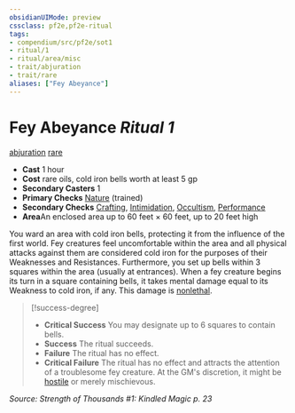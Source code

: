 ```yaml
---
obsidianUIMode: preview
cssclass: pf2e,pf2e-ritual
tags:
- compendium/src/pf2e/sot1
- ritual/1
- ritual/area/misc
- trait/abjuration
- trait/rare
aliases: ["Fey Abeyance"]
---
```

# Fey Abeyance *Ritual 1*  
[abjuration](rules/traits/abjuration.md "Abjuration School Trait")  [rare](rules/traits/rare.md "Rare Rarity Trait")  

- **Cast** 1 hour
- **Cost** rare oils, cold iron bells worth at least 5 gp
- **Secondary Casters** 1
- **Primary Checks** [Nature](compendium/skills.md#Nature) (trained)
- **Secondary Checks** [Crafting](compendium/skills.md#Crafting), [Intimidation](compendium/skills.md#Intimidation), [Occultism](compendium/skills.md#Occultism), [Performance](compendium/skills.md#Performance)
- **Area**An enclosed area up to 60 feet × 60 feet, up to 20 feet high

You ward an area with cold iron bells, protecting it from the influence of the first world. Fey creatures feel uncomfortable within the area and all physical attacks against them are considered cold iron for the purposes of their Weaknesses and Resistances. Furthermore, you set up bells within 3 squares within the area (usually at entrances). When a fey creature begins its turn in a square containing bells, it takes mental damage equal to its Weakness to cold iron, if any. This damage is [nonlethal](rules/traits/nonlethal.md "Nonlethal Weapon Trait").

> [!success-degree] 
> - **Critical Success** You may designate up to 6 squares to contain bells.
> - **Success** The ritual succeeds.
> - **Failure** The ritual has no effect.
> - **Critical Failure** The ritual has no effect and attracts the attention of a troublesome fey creature. At the GM's discretion, it might be [hostile](rules/conditions.md#Hostile) or merely mischievous.

*Source: Strength of Thousands #1: Kindled Magic p. 23*